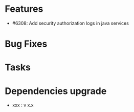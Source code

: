 
# Features

- #6308: Add security authorization logs in java services

# Bug Fixes

# Tasks

# Dependencies upgrade

- xxx : v x.x 
